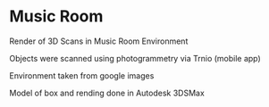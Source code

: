 # Music Room
 Render of 3D Scans in Music Room Environment
 
 Objects were scanned using photogrammetry via Trnio (mobile app)
 
 Environment taken from google images
 
 Model of box and rending done in Autodesk 3DSMax
 
